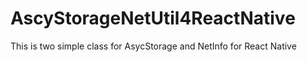 # AscyStorageNetUtil4ReactNative
This is two simple class for AsycStorage and NetInfo for React Native
